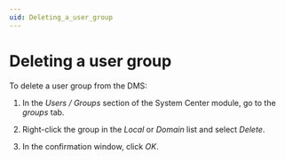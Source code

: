 ```yaml
---
uid: Deleting_a_user_group
---
```


# Deleting a user group

To delete a user group from the DMS:

1. In the *Users / Groups* section of the System Center module, go to the *groups* tab.

1. Right-click the group in the *Local* or *Domain* list and select *Delete*.

1. In the confirmation window, click *OK*.
